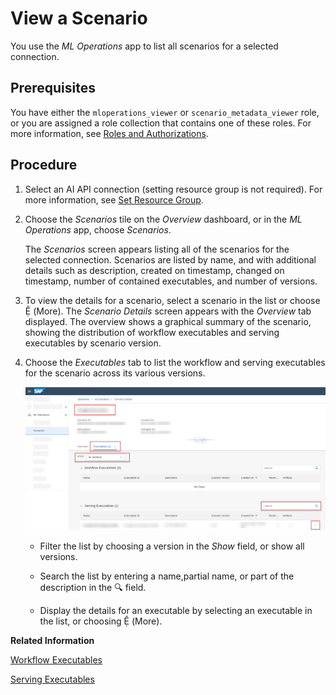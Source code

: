 <!-- loio6ef1b9ad4ff446cab200b05d2f5a0600 -->

<link rel="stylesheet" type="text/css" href="css/sap-icons.css"/>

# View a Scenario

You use the *ML Operations* app to list all scenarios for a selected connection.



<a name="loio6ef1b9ad4ff446cab200b05d2f5a0600__prereq_b54_nld_jpb"/>

## Prerequisites

You have either the `mloperations_viewer` or `scenario_metadata_viewer` role, or you are assigned a role collection that contains one of these roles. For more information, see [Roles and Authorizations](roles-and-authorizations-4ef8499.md).



<a name="loio6ef1b9ad4ff446cab200b05d2f5a0600__steps_nvl_3kp_5nb"/>

## Procedure

1.  Select an AI API connection \(setting resource group is not required\). For more information, see [Set Resource Group](set-resource-group-0c07728.md#loio0c077289f29d4147921fb07ab0f68b7f).

2.  Choose the *Scenarios* tile on the *Overview* dashboard, or in the *ML Operations* app, choose *Scenarios*.

    The *Scenarios* screen appears listing all of the scenarios for the selected connection. Scenarios are listed by name, and with additional details such as description, created on timestamp, changed on timestamp, number of contained executables, and number of versions.

3.  To view the details for a scenario, select a scenario in the list or choose <span class="SAP-icons"></span> \(More\). The *Scenario Details* screen appears with the *Overview* tab displayed. The overview shows a graphical summary of the scenario, showing the distribution of workflow executables and serving executables by scenario version.

4.  Choose the *Executables* tab to list the workflow and serving executables for the scenario across its various versions.

    ![SAP AI Launchpad, with scenario details displayed and key fields highlighted.](images/Image_AIL_Scenario_48250e7.png)

    -   Filter the list by choosing a version in the *Show* field, or show all versions.

    -   Search the list by entering a name,partial name, or part of the description in the :mag: field.
    -   Display the details for an executable by selecting an executable in the list, or choosing <span class="SAP-icons"></span> \(More\).


**Related Information**  


[Workflow Executables](workflow-executables-799bb31.md "An executable that is used to train an AI model or perform batch inferencing is called a workflow executable.")

[Serving Executables](serving-executables-4a55fb3.md "An executable that is used to deploy (serve) an AI model is called a serving executable.")


